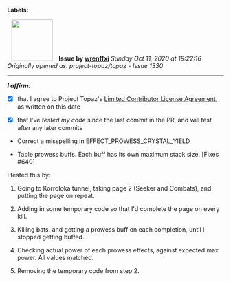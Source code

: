 **Labels:**



<a href="https://github.com/wrenffxi"><img src="https://avatars1.githubusercontent.com/u/21246949?v=4" width="96" height="96" hspace="10"></img></a> **Issue by [wrenffxi](https://github.com/wrenffxi)**
_Sunday Oct 11, 2020 at 19:22:16_
_Originally opened as: project-topaz/topaz - Issue 1330_

----

<!-- place 'x' mark between square [] brackets to affirm: -->
**_I affirm:_**
- [x] that I agree to Project Topaz's [Limited Contributor License Agreement](http://project-topaz.com/blob/release/CONTRIBUTOR_AGREEMENT.md), as written on this date
- [x] that I've _tested my code_ since the last commit in the PR, and will test after any later commits

* Correct a misspelling in EFFECT_PROWESS_CRYSTAL_YIELD
* Table prowess buffs.  Each buff has its own maximum stack size. [Fixes #640]

I tested this by:
1. Going to Korroloka tunnel, taking page 2 (Seeker and Combats), and putting the page on repeat.
2. Adding in some temporary code so that I'd complete the page on every kill.
3. Killing bats, and getting a prowess buff on each completion, until I stopped getting buffed.
4. Checking actual power of each prowess effects, against expected max power. All values matched.
5. Removing the temporary code from step 2.

